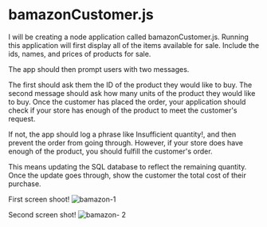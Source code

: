 # bamazonCustomer.js
I will be creating a node application called bamazonCustomer.js. Running this application will first display all of the items available for sale. Include the ids, names, and prices of products for sale.

The app should then prompt users with two messages.

The first should ask them the ID of the product they would like to buy.
The second message should ask how many units of the product they would like to buy.
Once the customer has placed the order, your application should check if your store has enough of the product to meet the customer's request.

If not, the app should log a phrase like Insufficient quantity!, and then prevent the order from going through.
However, if your store does have enough of the product, you should fulfill the customer's order.

This means updating the SQL database to reflect the remaining quantity.
Once the update goes through, show the customer the total cost of their purchase.

First screen shoot!
![bamazon-1](https://user-images.githubusercontent.com/35088613/39667458-c89f9cbe-5084-11e8-91bd-ee1b272b45d6.PNG)

Second screen shot!
![bamazon- 2](https://user-images.githubusercontent.com/35088613/39667482-8b84e518-5085-11e8-9a1d-f7d73f8d90bd.PNG)



